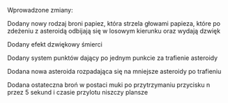 Wprowadzone zmiany:

Dodany nowy rodzaj broni papiez, która strzela głowami papieza, które po zdeżeniu z asteroidą odbijają się w losowym kierunku oraz wydają dzwięk

Dodany efekt dzwiękowy śmierci

Dodany system punktów dający po jednym punkcie za trafienie asteroidy

Dodana nowa asteroida rozpadająca się na mniejsze asteroidy po trafieniu

Dodana ostateczna broń w postaci muki po przytrzymaniu przycisku n przez 5 sekund i czasie przylotu niszczy plansze

